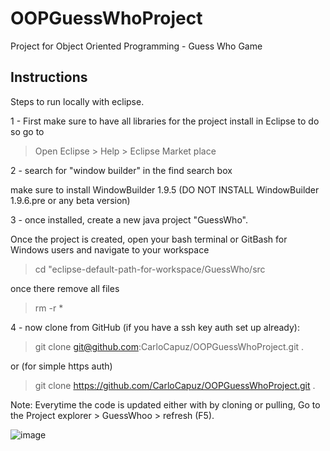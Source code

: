# OOPGuessWhoProject
Project for Object Oriented Programming - Guess Who Game


## Instructions

Steps to run locally with eclipse.


1 - First make sure to have all libraries for the project install in Eclipse to do so go to 

> Open Eclipse > Help > Eclipse Market place

2 - search for "window builder" in the find search box

make sure to install WindowBuilder 1.9.5 (DO NOT INSTALL  WindowBuilder 1.9.6.pre or any beta version)

3 - once installed, create a new java project "GuessWho".

Once the project is created, open your bash terminal or GitBash for Windows users and navigate to your workspace

 > cd "eclipse-default-path-for-workspace/GuessWho/src

once there remove all files 

 > rm -r *
  
4 - now clone from GitHub (if you have a ssh key auth set up already):

> git clone git@github.com:CarloCapuz/OOPGuessWhoProject.git .

or (for simple https auth) 

> git clone https://github.com/CarloCapuz/OOPGuessWhoProject.git . 


Note: Everytime the code is updated either with by cloning or pulling, Go to the Project explorer > GuessWhoo > refresh (F5).

![image](https://user-images.githubusercontent.com/60438058/114477946-3385b880-9bcb-11eb-8148-3c1268b876c4.png)

